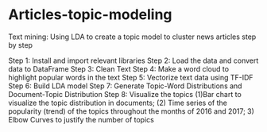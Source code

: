 # Articles-topic-modeling
Text mining: Using LDA to create a topic model to cluster news articles step by step

Step 1: Install and import relevant libraries
Step 2: Load the data and convert data to DataFrame
Step 3: Clean Text
Step 4: Make a word cloud to highlight popular words in the text
Step 5: Vectorize text data using TF-IDF
Step 6: Build LDA model
Step 7: Generate Topic-Word Distributions and Document-Topic Distribution
Step 8: Visualize the topics (1)Bar chart to visualize the topic distribution in documents; (2)	Time series of the popularity (trend) of the topics throughout the months of 2016 and 2017; 3)	Elbow Curves to justify the number of topics
 
